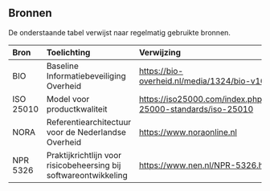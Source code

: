 ## Bronnen

De onderstaande tabel verwijst naar regelmatig gebruikte bronnen.

| Bron | Toelichting | Verwijzing |
|:-----|:------------|:-----------|
| BIO | Baseline Informatiebeveiliging Overheid | https://bio-overheid.nl/media/1324/bio-v103.pdf |
| ISO 25010 | Model voor productkwaliteit | https://iso25000.com/index.php/en/iso-25000-standards/iso-25010 |
| NORA | Referentiearchitectuur voor de Nederlandse Overheid | https://www.noraonline.nl |
| NPR 5326 | Praktijkrichtlijn voor risicobeheersing bij softwareontwikkeling | https://www.nen.nl/NPR-5326.htm |
